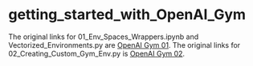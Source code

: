 # getting_started_with_OpenAI_Gym
The original links for 01_Env_Spaces_Wrappers.ipynb and Vectorized_Environments.py are [OpenAI Gym 01](https://mp.weixin.qq.com/s?__biz=Mzk0NjMzNzEwMA==&mid=2247484898&idx=1&sn=39757ecbee65666375077d93d3bcabcc&chksm=c306e1c1f47168d72d211443789ca7c422c4c54d9ff035ab4523e16ab8cc23a4e180e514f4dc&token=2010515180&lang=zh_CN#rd).
The original links for 02_Creating_Custom_Gym_Env.py is [OpenAI Gym 02](https://mp.weixin.qq.com/s?__biz=Mzk0NjMzNzEwMA==&mid=2247484835&idx=1&sn=11ac6598cb35b82a73a8ba9431ab1e41&chksm=c306e180f4716896c5325b9c16ba87d05b1b79bfd31b32045b09610834de6e2d5e3cdaecc467&token=2010515180&lang=zh_CN#rd).
